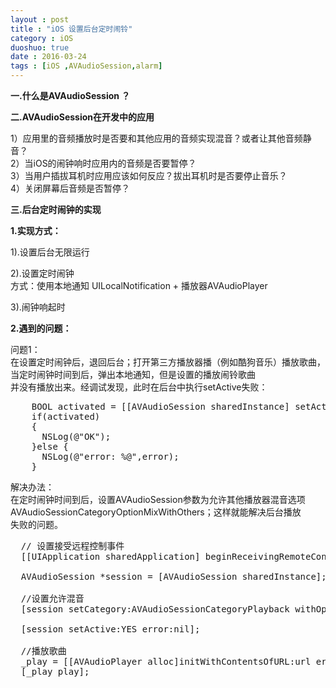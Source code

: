 ```yaml
---
layout : post
title : "iOS 设置后台定时闹铃"
category : iOS
duoshuo: true
date : 2016-03-24
tags : [iOS ,AVAudioSession,alarm]
---
```


**一.什么是AVAudioSession ？**  

**二.AVAudioSession在开发中的应用**

1）应用里的音频播放时是否要和其他应用的音频实现混音？或者让其他音频静音？   
2）当iOS的闹钟响时应用内的音频是否要暂停？   
3）当用户插拔耳机时应用应该如何反应？拔出耳机时是否要停止音乐？   
4）关闭屏幕后音频是否暂停？   


**三.后台定时闹钟的实现**  

**1.实现方式：**

1).设置后台无限运行   

2).设置定时闹钟   
方式：使用本地通知 UILocalNotification + 播放器AVAudioPlayer   

3).闹钟响起时   

**2.遇到的问题：**

问题1：   
     在设置定时闹钟后，退回后台；打开第三方播放器播（例如酷狗音乐）播放歌曲，当定时闹钟时间到后，弹出本地通知，但是设置的播放闹铃歌曲   
  并没有播放出来。经调试发现，此时在后台中执行setActive失败：   
  
<pre class="brush: oc;  ">
    BOOL activated = [[AVAudioSession sharedInstance] setActive:YES error:&error];
    if(activated)
    {
      NSLog(@"OK");
    }else {
      NSLog(@"error: %@",error);
    }
</pre>
    
    
解决办法：   
    在定时闹钟时间到后，设置AVAudioSession参数为允许其他播放器混音选项AVAudioSessionCategoryOptionMixWithOthers；这样就能解决后台播放   
  失败的问题。   

<pre class="brush: oc;  ">
  // 设置接受远程控制事件
  [[UIApplication sharedApplication] beginReceivingRemoteControlEvents]; 
  
  AVAudioSession *session = [AVAudioSession sharedInstance];

  //设置允许混音
  [session setCategory:AVAudioSessionCategoryPlayback withOptions:AVAudioSessionCategoryOptionMixWithOthers error:nil];
                
  [session setActive:YES error:nil];
                
  //播放歌曲
  _play = [[AVAudioPlayer alloc]initWithContentsOfURL:url error:nil];
  [_play play];


</pre>
